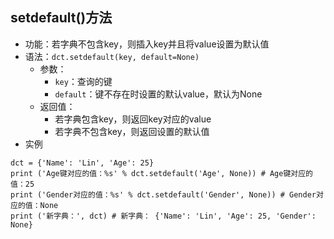

## setdefault()方法
* 功能：若字典不包含key，则插入key并且将value设置为默认值
* 语法：`dct.setdefault(key, default=None)`
  * 参数：
    * `key`：查询的键
    * `default`：键不存在时设置的默认value，默认为None
  * 返回值：
    * 若字典包含key，则返回key对应的value
    * 若字典不包含key，则返回设置的默认值
* 实例
```
dct = {'Name': 'Lin', 'Age': 25}
print ('Age键对应的值：%s' % dct.setdefault('Age', None)) # Age键对应的值：25
print ('Gender对应的值：%s' % dct.setdefault('Gender', None)) # Gender对应的值：None
print ('新字典：', dct) # 新字典： {'Name': 'Lin', 'Age': 25, 'Gender': None}
```

